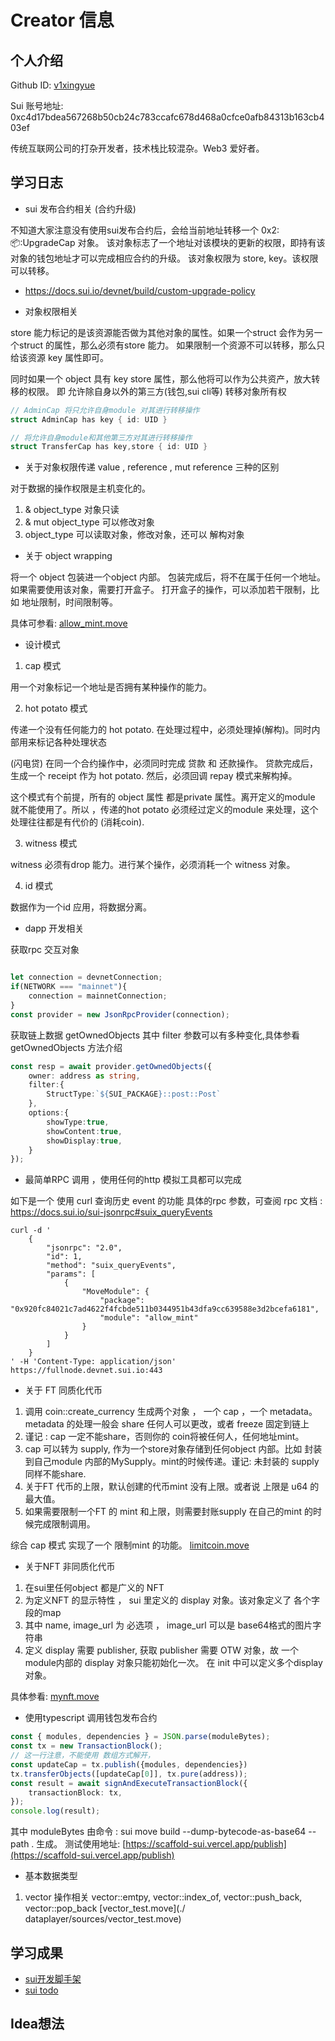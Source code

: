 # Creator 信息

## 个人介绍

Github ID: [v1xingyue](https://github.com/v1xingyue)

Sui 账号地址: 0xc4d17bdea567268b50cb24c783ccafc678d468a0cfce0afb84313b163cb403ef

传统互联网公司的打杂开发者，技术栈比较混杂。Web3 爱好者。

## 学习日志

- sui 发布合约相关 (合约升级)

不知道大家注意没有使用sui发布合约后，会给当前地址转移一个  0x2::package::UpgradeCap 对象。
该对象标志了一个地址对该模块的更新的权限，即持有该对象的钱包地址才可以完成相应合约的升级。
该对象权限为 store, key。该权限可以转移。

* https://docs.sui.io/devnet/build/custom-upgrade-policy

- 对象权限相关

store 能力标记的是该资源能否做为其他对象的属性。如果一个struct 会作为另一个struct 的属性，那么必须有store 能力。
如果限制一个资源不可以转移，那么只给该资源 key 属性即可。

同时如果一个 object 具有 key store 属性，那么他将可以作为公共资产，放大转移的权限。
即 允许除自身以外的第三方(钱包,sui cli等) 转移对象所有权

```rust
// AdminCap 将只允许自身module 对其进行转移操作
struct AdminCap has key { id: UID }

// 将允许自身module和其他第三方对其进行转移操作
struct TransferCap has key,store { id: UID }

```

- 关于对象权限传递 value , reference , mut reference 三种的区别

对于数据的操作权限是主机变化的。 

1. & object_type 对象只读
2. & mut object_type 可以修改对象
3. object_type 可以读取对象，修改对象，还可以 解构对象 

- 关于 object wrapping 

将一个 object 包装进一个object 内部。 包装完成后，将不在属于任何一个地址。如果需要使用该对象，需要打开盒子。
打开盒子的操作，可以添加若干限制，比如 地址限制，时间限制等。

具体可参看: [allow_mint.move](./playground/sources/allow_mint.move)

- 设计模式

1. cap 模式

用一个对象标记一个地址是否拥有某种操作的能力。

2. hot potato 模式

传递一个没有任何能力的 hot potato. 在处理过程中，必须处理掉(解构)。同时内部用来标记各种处理状态

(闪电贷) 在同一个合约操作中，必须同时完成 贷款 和 还款操作。 贷款完成后，生成一个 receipt 作为 hot potato.
然后，必须回调 repay 模式来解构掉。

这个模式有个前提，所有的 object 属性 都是private 属性。离开定义的module 就不能使用了。所以 ，传递的hot potato 必须经过定义的module 来处理，这个处理往往都是有代价的 (消耗coin).

3. witness 模式

witness 必须有drop 能力。进行某个操作，必须消耗一个 witness 对象。

4. id 模式

数据作为一个id 应用，将数据分离。


- dapp 开发相关

获取rpc 交互对象

```typescript

let connection = devnetConnection;
if(NETWORK === "mainnet"){
    connection = mainnetConnection;
}
const provider = new JsonRpcProvider(connection);
```

获取链上数据 getOwnedObjects
其中 filter 参数可以有多种变化,具体参看 getOwnedObjects 方法介绍

```typescript
const resp = await provider.getOwnedObjects({
    owner: address as string,
    filter:{
        StructType:`${SUI_PACKAGE}::post::Post`
    },
    options:{
        showType:true,
        showContent:true,
        showDisplay:true,
    }
});
```

- 最简单RPC 调用 ，使用任何的http 模拟工具都可以完成

如下是一个 使用 curl 查询历史 event 的功能
具体的rpc 参数，可查阅 rpc 文档 : <https://docs.sui.io/sui-jsonrpc#suix_queryEvents>

```shell
curl -d '
    {
        "jsonrpc": "2.0",
        "id": 1,
        "method": "suix_queryEvents",
        "params": [
            {
                "MoveModule": {
                    "package": "0x920fc84021c7ad4622f4fcbde511b0344951b43dfa9cc639588e3d2bcefa6181",
                    "module": "allow_mint"
                }
            }
        ]
    }
' -H 'Content-Type: application/json' https://fullnode.devnet.sui.io:443
```

- 关于 FT 同质化代币

1. 调用 coin::create_currency 生成两个对象 ， 一个 cap ，一个 metadata。
   metadata 的处理一般会 share 任何人可以更改，或者 freeze 固定到链上
2. 谨记 : cap 一定不能share，否则你的 coin将被任何人，任何地址mint。
3. cap 可以转为 supply, 作为一个store对象存储到任何object 内部。比如 封装到自己module 内部的MySupply。mint的时候传递。谨记: 未封装的 supply 同样不能share.
4. 关于FT 代币的上限，默认创建的代币mint 没有上限。或者说 上限是 u64 的最大值。
5. 如果需要限制一个FT 的 mint 和上限，则需要封账supply 在自己的mint 的时候完成限制调用。

综合 cap 模式 实现了一个 限制mint 的功能。 [limitcoin.move](./limitcoin)

- 关于NFT 非同质化代币

1. 在sui里任何object 都是广义的 NFT 
2. 为定义NFT 的显示特性 ， sui 里定义的 display 对象。该对象定义了 各个字段的map
3. 其中 name, image_url 为 必选项 ， image_url 可以是 base64格式的图片字符串
4. 定义 display 需要 publisher, 获取 publisher 需要 OTW 对象，故 一个module内部的 display 对象只能初始化一次。 在 init 中可以定义多个display对象。

具体参看: [mynft.move](./playground/sources/mynft.move)

- 使用typescript 调用钱包发布合约

```typescript
const { modules, dependencies } = JSON.parse(moduleBytes);      
const tx = new TransactionBlock();
// 这一行注意，不能使用 数组方式解开，
const updateCap = tx.publish({modules, dependencies})
tx.transferObjects([updateCap[0]], tx.pure(address));
const result = await signAndExecuteTransactionBlock({
    transactionBlock: tx,    
});
console.log(result);
```

其中 moduleBytes 由命令 : sui move build --dump-bytecode-as-base64 --path . 生成。
测试使用地址: [https://scaffold-sui.vercel.app/publish](https://scaffold-sui.vercel.app/publish)


- 基本数据类型

1. vector 操作相关  vector::emtpy, vector::index_of, vector::push_back, vector::pop_back  [vector_test.move](./
dataplayer/sources/vector_test.move) 

## 学习成果

- [sui开发脚手架](https://github.com/v1xingyue/scaffold-sui)
- [sui todo](https://github.com/v1xingyue/sui-todo)

## Idea想法
